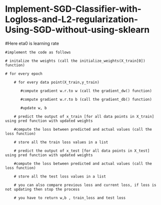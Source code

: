 # Implement-SGD-Classifier-with-Logloss-and-L2-regularization-Using-SGD-without-using-sklearn
#Here eta0 is learning rate

    #implement the code as follows
    
    # initalize the weights (call the initialize_weights(X_train[0]) function)
    
    # for every epoch
    
        # for every data point(X_train,y_train)
        
           #compute gradient w.r.to w (call the gradient_dw() function)
           
           #compute gradient w.r.to b (call the gradient_db() function)
           
           #update w, b
           
        # predict the output of x_train [for all data points in X_train] using pred function with updated weights
        
        #compute the loss between predicted and actual values (call the loss function)
        
        # store all the train loss values in a list
        
        # predict the output of x_test [for all data points in X_test] using pred function with updated weights
        
        #compute the loss between predicted and actual values (call the loss function)
        
        # store all the test loss values in a list
        
        # you can also compare previous loss and current loss, if loss is not updating then stop the process 
        
        # you have to return w,b , train_loss and test loss
        
